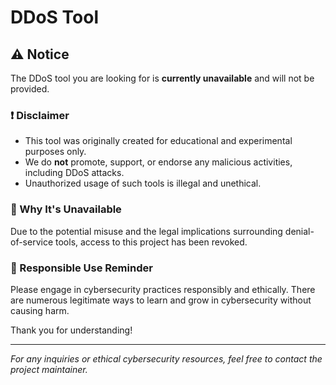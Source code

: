 # DDoS Tool

## ⚠️ Notice

The DDoS tool you are looking for is **currently unavailable** and will not be provided.

### ❗ Disclaimer

- This tool was originally created for educational and experimental purposes only.
- We do **not** promote, support, or endorse any malicious activities, including DDoS attacks.
- Unauthorized usage of such tools is illegal and unethical.

### 🚫 Why It's Unavailable

Due to the potential misuse and the legal implications surrounding denial-of-service tools, access to this project has been revoked.

### 📢 Responsible Use Reminder

Please engage in cybersecurity practices responsibly and ethically. There are numerous legitimate ways to learn and grow in cybersecurity without causing harm.

Thank you for understanding!

---

*For any inquiries or ethical cybersecurity resources, feel free to contact the project maintainer.*

